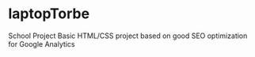 # laptopTorbe
School Project
Basic HTML/CSS project based on good SEO optimization for Google Analytics

